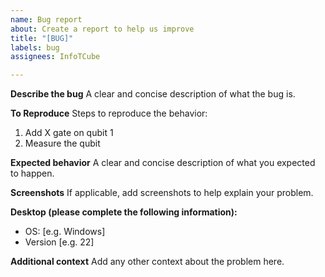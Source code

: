 ```yaml
---
name: Bug report
about: Create a report to help us improve
title: "[BUG]"
labels: bug
assignees: InfoTCube

---
```


**Describe the bug**
A clear and concise description of what the bug is.

**To Reproduce**
Steps to reproduce the behavior:
1. Add X gate on qubit 1
2. Measure the qubit

**Expected behavior**
A clear and concise description of what you expected to happen.

**Screenshots**
If applicable, add screenshots to help explain your problem.

**Desktop (please complete the following information):**
 - OS: [e.g. Windows]
 - Version [e.g. 22]

**Additional context**
Add any other context about the problem here.
